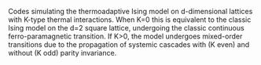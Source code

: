 Codes simulating the thermoadaptive Ising model on d-dimensional lattices with K-type thermal interactions. 
When K=0 this is equivalent to the classic Ising model on the d=2 square lattice, undergoing the classic continuous ferro-paramagnetic transition. 
If K>0, the model undergoes mixed-order transitions due to the propagation of systemic cascades with (K even) and without (K odd) parity invariance. 
